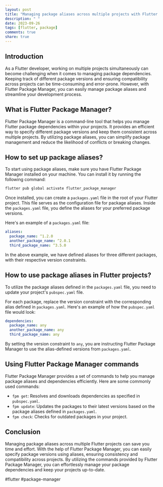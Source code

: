 ```yaml
---
layout: post
title: "Managing package aliases across multiple projects with Flutter Package Manager"
description: " "
date: 2023-09-26
tags: [flutter, package]
comments: true
share: true
---
```


## Introduction

As a Flutter developer, working on multiple projects simultaneously can become challenging when it comes to managing package dependencies. Keeping track of different package versions and ensuring compatibility across projects can be time-consuming and error-prone. However, with Flutter Package Manager, you can easily manage package aliases and streamline your development process.

## What is Flutter Package Manager?

Flutter Package Manager is a command-line tool that helps you manage Flutter package dependencies within your projects. It provides an efficient way to specify different package versions and keep them consistent across multiple projects. By utilizing package aliases, you can simplify package management and reduce the likelihood of conflicts or breaking changes.

## How to set up package aliases?

To start using package aliases, make sure you have Flutter Package Manager installed on your machine. You can install it by running the following command:

```bash
flutter pub global activate flutter_package_manager
```

Once installed, you can create a `packages.yaml` file in the root of your Flutter project. This file serves as the configuration file for package aliases. Inside the `packages.yaml` file, you define the aliases for your preferred package versions.

Here's an example of a `packages.yaml` file:

```yaml
aliases:
  package_name: ^1.2.0
  another_package_name: ^2.0.1
  third_package_name: ^3.5.0
```

In the above example, we have defined aliases for three different packages, with their respective version constraints.

## How to use package aliases in Flutter projects?

To utilize the package aliases defined in the `packages.yaml` file, you need to update your project's `pubspec.yaml` file.

For each package, replace the version constraint with the corresponding alias defined in `packages.yaml`. Here's an example of how the `pubspec.yaml` file would look:

```yaml
dependencies:
  package_name: any
  another_package_name: any
  third_package_name: any
```

By setting the version constraint to `any`, you are instructing Flutter Package Manager to use the alias-defined versions from `packages.yaml`.

## Using Flutter Package Manager commands

Flutter Package Manager provides a set of commands to help you manage package aliases and dependencies efficiently. Here are some commonly used commands:

- `fpm get`: Resolves and downloads dependencies as specified in `pubspec.yaml`.
- `fpm update`: Updates the packages to their latest versions based on the package aliases defined in `packages.yaml`.
- `fpm check`: Checks for outdated packages in your project.

## Conclusion

Managing package aliases across multiple Flutter projects can save you time and effort. With the help of Flutter Package Manager, you can easily specify package versions using aliases, ensuring consistency and compatibility across projects. By utilizing the commands provided by Flutter Package Manager, you can effortlessly manage your package dependencies and keep your projects up-to-date.

#flutter #package-manager